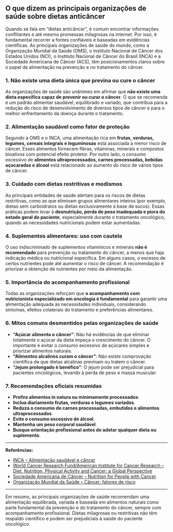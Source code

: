 
## O que dizem as principais organizações de saúde sobre dietas anticâncer

Quando se fala em “dietas anticâncer”, é comum encontrar informações conflitantes e até mesmo promessas milagrosas na internet. Por isso, é fundamental recorrer a fontes confiáveis e baseadas em evidências científicas. As principais organizações de saúde do mundo, como a Organização Mundial da Saúde (OMS), o Instituto Nacional de Câncer dos Estados Unidos (NCI), o Instituto Nacional de Câncer do Brasil (INCA) e a Sociedade Americana de Câncer (ACS), têm posicionamentos claros sobre o papel da alimentação na prevenção e no tratamento do câncer.

### 1. **Não existe uma dieta única que previna ou cure o câncer**

As organizações de saúde são unânimes em afirmar que **não existe uma dieta específica capaz de prevenir ou curar o câncer**. O que se recomenda é um padrão alimentar saudável, equilibrado e variado, que contribua para a redução do risco de desenvolvimento de diversos tipos de câncer e para o melhor enfrentamento da doença durante o tratamento.

### 2. **Alimentação saudável como fator de proteção**

Segundo a OMS e o INCA, uma alimentação rica em **frutas, verduras, legumes, cereais integrais e leguminosas** está associada a menor risco de câncer. Esses alimentos fornecem fibras, vitaminas, minerais e compostos bioativos com potencial efeito protetor. Por outro lado, o consumo excessivo de **alimentos ultraprocessados, carnes processadas, bebidas açucaradas e álcool** está relacionado ao aumento do risco de vários tipos de câncer.

### 3. **Cuidado com dietas restritivas e modismos**

As principais entidades de saúde alertam para os riscos de dietas restritivas, como as que eliminam grupos alimentares inteiros (por exemplo, dietas sem carboidratos ou dietas exclusivamente à base de sucos). Essas práticas podem levar à **desnutrição, perda de peso inadequada e piora do estado geral do paciente**, especialmente durante o tratamento oncológico, quando as necessidades nutricionais podem estar aumentadas.

### 4. **Suplementos alimentares: uso com cautela**

O uso indiscriminado de suplementos vitamínicos e minerais **não é recomendado** para prevenção ou tratamento do câncer, a menos que haja indicação médica ou nutricional específica. Em alguns casos, o excesso de certos nutrientes pode até aumentar o risco de câncer. A recomendação é priorizar a obtenção de nutrientes por meio da alimentação.

### 5. **Importância do acompanhamento profissional**

Todas as organizações reforçam que **o acompanhamento com nutricionista especializado em oncologia é fundamental** para garantir uma alimentação adequada às necessidades individuais, considerando sintomas, efeitos colaterais do tratamento e preferências alimentares.

### 6. **Mitos comuns desmentidos pelas organizações de saúde**

- **“Açúcar alimenta o câncer”**: Não há evidências de que eliminar totalmente o açúcar da dieta impeça o crescimento do câncer. O importante é evitar o consumo excessivo de açúcares simples e priorizar alimentos naturais.
- **“Alimentos alcalinos curam o câncer”**: Não existe comprovação científica de que dietas alcalinas previnam ou tratem o câncer.
- **“Jejum prolongado é benéfico”**: O jejum pode ser prejudicial para pacientes oncológicos, levando à perda de peso e massa muscular.

### 7. **Recomendações oficiais resumidas**

- **Prefira alimentos in natura ou minimamente processados**.
- **Inclua diariamente frutas, verduras e legumes variados**.
- **Reduza o consumo de carnes processadas, embutidos e alimentos ultraprocessados**.
- **Evite o consumo excessivo de álcool**.
- **Mantenha um peso corporal saudável**.
- **Busque orientação profissional antes de adotar qualquer dieta ou suplemento**.

---

**Referências:**

- [INCA – Alimentação saudável e câncer](https://www.inca.gov.br/assuntos/alimentacao)
- [World Cancer Research Fund/American Institute for Cancer Research – Diet, Nutrition, Physical Activity and Cancer: a Global Perspective](https://www.wcrf.org/dietandcancer)
- [Sociedade Americana de Câncer – Nutrition for People with Cancer](https://www.cancer.org/cancer/survivorship/long-term-health/nutrition.html)
- [Organização Mundial da Saúde – Câncer: fatores de risco](https://www.who.int/news-room/fact-sheets/detail/cancer)

---

Em resumo, as principais organizações de saúde recomendam uma alimentação equilibrada, variada e baseada em alimentos naturais como parte fundamental da prevenção e do tratamento do câncer, sempre com acompanhamento profissional. Dietas milagrosas ou restritivas não têm respaldo científico e podem ser prejudiciais à saúde do paciente oncológico.
```
